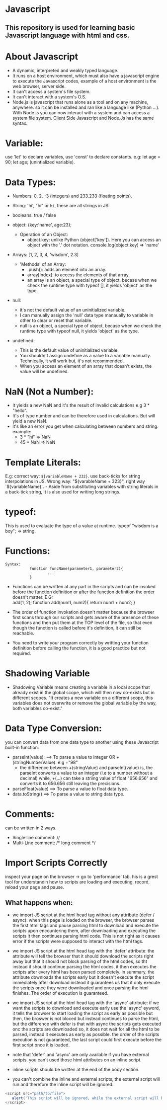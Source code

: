 # Javascript
## This repository is used for learning basic Javascript language with html and css.

# About Javascript
- A dynamic, interpreted and weakly typed language.
- It runs on a host environment, which must also have a javascript engine to execute the Javascript codes, example of a host environment is the web browser, server side.
- It can't access a system's file system.
- It can't interact with a system's O.S.
- Node.js is javascript that runs alone as a tool and on any machine, anywhere. so it can be installed and ran like a language like (Python ...). With Node.js you can now interact with a system and can access a system file system. Client Side Javascript and Node.Js has the same syntax.

# Variable:
use 'let' to declare variables, use 'const' to declare constants.
e.g: let age = 90;
     let age; (unintialized variable).

# Data Types:
- Numbers: 0, 2, -3 (integers) and  233.233 (floating points).
- String: 'hi', "hi" or `hi`, these are all strings in JS.
- booleans: true / false
- object: {key:'name', age:23};
     * Operation of an Object:
          - object.key: unlike Python (object['key']). Here you can access an object with the '.' dot notation. console.log(object.key) => 'name'

- Arrays: [1, 2, 3, 4, 'wisdom', 2.3]
    * 'Methods' of an Array:
      - .push(): adds an element into an array.
      - array[index]: to access the elements of that array.
      - an array is an object, a special type of object, becase when we check the runtime type with typeof [], it yields 'object' as the type.

- null:
     * it's not the default value of an uninitialized variable.
     * I can manually assign the 'null' data type manaually to variable in other to clear or reset that variable.
     * null is an object, a special type of object, becase when we check the runtime type with typeof null, it yields 'object' as the type.
     
- undefined: 
   * This is the default value of uninitialized variable.
   * You shouldn't assign undefine as a value to a variable manually. Technically, it will work but, it's not recommended.
   * When you access an element of an array that doesn't exists, the value will be undefined.

# NaN (Not a Number):
   - It yields a new NaN and it's the result of invalid calculations e.g 3 * "hello".
   - It's of type number and can be therefore used in calculations. But will yield a new NaN.
   - it's like an error you get when calculating between numbers and string.
   example: 
        - 3 * "hi" => NaN
        - 45 * NaN => NaN

# Template Literals:
E.g: correct way: `${variableName + 232}`.  use back-ticks for string interpolations in JS. 
       Wrong way: "${varableName + 323}", right way `${variableName}`.
    - Aside from substituting variables with string literals in a back-tick string, It is also used for writing long strings.

# typeof:
This is used to evaluate the type of a value at runtime.
typeof "wisdom is a boy"; => string.

# Functions:
    Syntax: 
               function funcName(parameter1, parameter2){
                       ...      
               }
  - Functions can be written at any part in the scripts and can be invoked before the function definition or after the function definition the order doesn't matter.
  E.G:      
               add(1, 2); 
                function add(num1, num2){
                   return num1 + num2;
               }

- The order of function invokation doesn't matter because the browser first scans through our scripts and gets aware of the presence of these functions and then put them at the TOP level of the file, so that even though the function is called before it's definition, it can still be reachable.
- You need to write your program correctly by writting your function definition before calling the  function, it is a good practice but not required.


# Shadowing Variable
- Shadowing Variable means creating a variable in a local scope that  already exist in the global scope, which will then now co-exists but in different scopes.
      "It creates a new variable on a different scope, this variables does not overwrite or remove the global variable by the way, both variables co-exist."


# Data Type Conversion:
you can convert data from one data type to another using these Javascript built-in function:
- parseInt(value); ==> To parse a value to integer OR +(stringNumberValue). e.g +"98"
    - the difference between +(stringValue) and parseInt(value) is, the parseInt converts a value to an integer (i.e to a number without a decimal) while, +(...) can take a striing value of float "656.656" and converts it to 656.656 still leaving the precisions.
- parseFloat(value) ==> To parse a value to float data type.
- data.toString() ==> To parse a value to string data type.


# Comments:
can be written in 2 ways. 
- Single line comment: //
- Multi-Line comment: /* long comment */

# Import Scripts Correctly
inspect your page on the browser -> go to 'performance' tab. his is a grest tool for understandin how to scripts are loading and executing.
record, reload your page and pause.

## What happens when:
  - we import JS script at the html head tag without any attribute (defer / async): when this page is loaded on the browser, the browser parses the first html tags and pause parsing html to download and execute the scripts upon encountering them, after downloading and executing the scripts it then continues parsing html code. This is not right as it causes error if the scripts were supposed to interact with the html tags.

  - we import JS script at the html head tag with the 'defer' attribute: the attribute will tell the browser that it should download the scripts right away but that it should not block parsing of the html codes, so tht instead it should continue parsing the html codes, it then executes the scripts after every html has been parsed completely. in summary, the attribute downloads the scripts early but it doesn't execute the script immediately after download instead it guarantees us that it only execute the scripts once they were downloaded and once parsing the html finishes. The order of execution is guaranteed.

  - we import JS script at the html head tag with the 'async' attribute: if we want the scripts to download and execute early use the 'async' eyword, it tells the browser to start loading the script as early as possible but then, the broswer is not bloced but instead continues to parse the html, but the difference with defer is that with async the scripts gets executed onc the scripts are downloaded so, it does not wait for all the html to be parsed, instead it executes as early as possible. the order of the scripts execution is not guaranteed, the last script could first execute before the first script once it is loaded.

  - note that 'defer' and 'async' are only available if you have external scripts. you can't used those html attributes on an inline script.

  - inline scripts should be written at the end of the body section.

  - you can't combine the inline and external scripts, the external script will run and therefore the inline script will be ignored.

  ```Javascript
  <script src="path/to/file">
     alert('This script will be ignored, while the external script will be executed');
  </script>
  ```

  

  